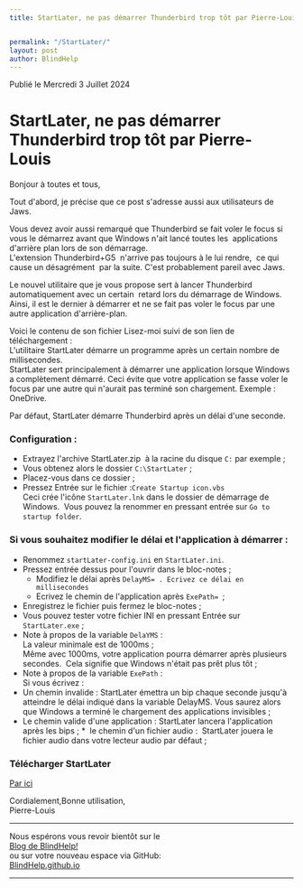 ```yaml
--- 
title: StartLater, ne pas démarrer Thunderbird trop tôt par Pierre-Louis


permalink: "/StartLater/"
layout: post
author: BlindHelp
---
```


<footer> Publié le Mercredi 3 Juillet 2024</footer>


# StartLater, ne pas démarrer Thunderbird trop tôt par Pierre-Louis

Bonjour à toutes et tous,    

Tout d'abord, je précise que ce post s'adresse aussi aux utilisateurs de Jaws.    

Vous devez avoir aussi remarqué que Thunderbird se fait voler le focus si vous le démarrez avant que Windows n'ait lancé toutes les  applications d'arrière plan lors de son démarrage.    
L'extension Thunderbird+G5  n'arrive pas toujours à le lui rendre,  ce qui cause un désagrément  par la suite. C'est probablement pareil avec Jaws.    

Le nouvel utilitaire que je vous propose sert à lancer Thunderbird automatiquement avec un certain  retard lors du démarrage de Windows. Ainsi, il est le dernier à démarrer et ne se fait pas voler le focus par une autre application d'arrière-plan.    

Voici le contenu de son fichier Lisez-moi suivi de son lien de téléchargement :    
L'utilitaire StartLater démarre un programme après un certain nombre de millisecondes.    
StartLater sert principalement à démarrer une application lorsque Windows a complètement démarré. Ceci évite que votre application se fasse voler le focus par une autre qui n'aurait pas terminé son chargement. Exemple : OneDrive.    

Par défaut, StartLater démarre Thunderbird après un délai d'une seconde.    

### Configuration :
* Extrayez l'archive StartLater.zip  à la racine du disque `C:` par exemple ;
* Vous obtenez alors le dossier `C:\StartLater` ;
* Placez-vous dans ce dossier ;
* Pressez Entrée sur le fichier :`Create Startup icon.vbs`     
Ceci crée l'icône `StartLater.lnk` dans le dossier de démarrage de Windows.  Vous pouvez la renommer en pressant entrée sur `Go to startup folder`.    

### Si vous souhaitez modifier le délai et l'application à démarrer :
* Renommez `startLater-config.ini` en `StartLater.ini`.
* Pressez entrée dessus pour l'ouvrir dans le bloc-notes ;
  * Modifiez le délai après `DelayMS= . Ecrivez ce délai en millisecondes`
  * Ecrivez le chemin de l'application après `ExePath= `;
* Enregistrez le fichier puis fermez le bloc-notes ;
* Vous pouvez tester votre fichier INI en pressant Entrée sur `StartLater.exe` ;
* Note à propos de la variable `DelaYMS` :    
La valeur minimale est de 1000ms ;    
Même avec 1000ms, votre application pourra démarrer après plusieurs secondes.  Cela signifie que Windows n'était pas prêt plus tôt ;    
* Note à propos de la variable `ExePath` :    
Si vous écrivez :    
* Un chemin invalide : StartLater émettra un bip chaque seconde jusqu'à atteindre le délai indiqué dans la variable DelayMS. Vous saurez alors que Windows a terminé le chargement des applications invisibles ;
* Le chemin valide d'une application : StartLater lancera l'application après les bips ;
*  le chemin d'un fichier audio :  StartLater jouera le fichier audio dans votre lecteur audio par défaut ;

### Télécharger StartLater
[Par ici ](https://www.rptools.org/?p=8790)

Cordialement,Bonne utilisation,    
Pierre-Louis    

---

Nous espérons vous revoir bientôt sur le      
[Blog de BlindHelp!](http://blindhelp.blogspot.fr/)                    
ou sur  votre nouveau espace via GitHub:                     
[BlindHelp.github.io](https://blindhelp.github.io)                    

---